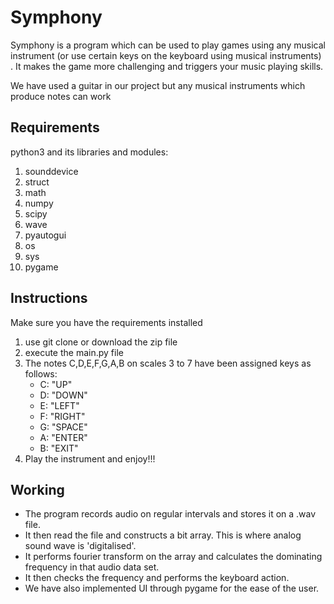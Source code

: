 # Symphony

Symphony is a program which can be used to play games using any musical instrument (or use certain keys on the keyboard using musical instruments) . 
It makes the game more challenging and triggers your music playing skills.

We have used a guitar in our project but any musical instruments which produce notes can work 
## Requirements

python3 and its
libraries and modules:
1. sounddevice
2. struct
3. math
4. numpy
5. scipy
6. wave
7. pyautogui
8. os
9. sys
10. pygame

## Instructions

Make sure you have the requirements installed
1. use git clone or download the zip file 
2. execute the main.py file
3. The notes C,D,E,F,G,A,B on scales 3 to 7 have been assigned keys as follows:
   * C: "UP"
   * D: "DOWN"
   * E: "LEFT"
   * F: "RIGHT"
   * G: "SPACE"
   * A: "ENTER"
   * B: "EXIT"
4. Play the instrument and enjoy!!!

## Working
* The program records audio on regular intervals and stores it on a .wav file.
* It then read the file and constructs a bit array. This is where analog sound wave is 'digitalised'.
* It performs fourier transform on the array and calculates the dominating frequency in that audio data set.
* It then checks the frequency and performs the keyboard action.
* We have also implemented UI through pygame for the ease of the user.

